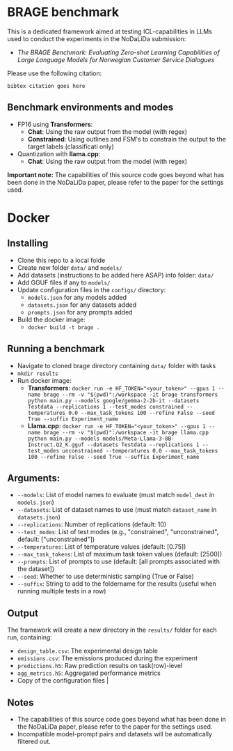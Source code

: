 # BRAGE benchmark
This is a dedicated framework aimed at testing ICL-capabilities in LLMs used to conduct the experiments in the NoDaLiDa submission: 

- *The BRAGE Benchmark: Evaluating Zero-shot Learning Capabilities of Large Language Models for Norwegian Customer Service Dialogues*

Please use the following citation:

``
bibtex citation goes here
``

## Benchmark environments and modes

- FP16 using **Transformers**:
    - **Chat**: Using the raw output from the model (with regex)
    - **Constrained**: Using outlines and FSM's to constrain the output to the target labels (classificati only)
- Quantization with **llama.cpp**:
    - **Chat**: Using the raw output from the model (with regex)

**Important note:** The capabilities of this source code goes beyond what has been done in the NoDaLiDa paper, please refer to the paper for the settings used.

# Docker
## Installing
- Clone this repo to a local folde
- Create new folder ``data/`` and ``models/``
- Add datasets (instructions to be added here ASAP) into folder: ``data/``
- Add GGUF files if any to ``models/``
- Update configuration files in the `configs/` directory:
    - `models.json` for any models added
    - `datasets.json` for any datasets added
    - `prompts.json` for any prompts added
- Build the docker image:
    - ``docker build -t brage .``

## Running a benchmark
- Navigate to cloned brage directory containing ``data/`` folder with tasks
- ``mkdir results``
- Run docker image:
    - **Transformers**:
      ``docker run -e HF_TOKEN="<your_token>" --gpus 1 --name brage --rm -v "$(pwd)":/workspace -it brage transformers python main.py --models google/gemma-2-2b-it --datasets Testdata --replications 1 --test_modes constrained --temperatures 0.0 --max_task_tokens 100 --refine False --seed True --suffix Experiment_name``
    - **Llama.cpp**:
      ``docker run -e HF_TOKEN="<your_token>" --gpus 1 --name brage --rm -v "$(pwd)":/workspace -it brage llama.cpp python main.py --models models/Meta-Llama-3-8B-Instruct.Q2_K.gguf --datasets Testdata --replications 1 --test_modes unconstrained --temperatures 0.0 --max_task_tokens 100 --refine False --seed True --suffix Experiment_name``


## Arguments:

- `--models`: List of model names to evaluate (must match `model_dest` in `models.json`)
- `--datasets`: List of dataset names to use (must match `dataset_name` in `datasets.json`)
- `--replications`: Number of replications (default: 10)
- `--test_modes`: List of test modes (e.g., "constrained", "unconstrained", default: ["unconstrained"])
- `--temperatures`: List of temperature values (default: [0.75])
- `--max_task_tokens`: List of maximum task token values (default: [2500])
- `--prompts`: List of prompts to use (default: [all prompts associated with the dataset])
- `--seed`: Whether to use deterministic sampling (True or False)
- `--suffix`: String to add to the foldername for the results (useful when running multiple tests in a row)




## Output

The framework will create a new directory in the `results/` folder for each run, containing:

- `design_table.csv`: The experimental design table
- `emissions.csv`: The emissions produced during the experiment
- `predictions.h5`: Raw prediction results on task(row)-level
- `agg_metrics.h5`: Aggregated performance metrics
- Copy of the configuration files
|
## Notes

- The capabilities of this source code goes beyond what has been done in the NoDaLiDa paper, please refer to the paper for the settings used.
- Incompatible model-prompt pairs and datasets will be automatically filtered out.
